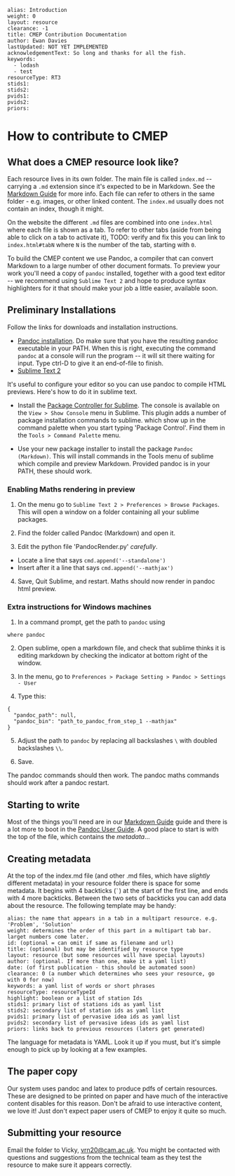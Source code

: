 ````
alias: Introduction
weight: 0
layout: resource
clearance: -1
title: CMEP Contribution Documentation
author: Ewan Davies
lastUpdated: NOT YET IMPLEMENTED
acknowledgementText: So long and thanks for all the fish.
keywords:
  - lodash
  - test
resourceType: RT3
stids1:
stids2:
pvids1:
pvids2:
priors:

````

# How to contribute to CMEP

## What does a CMEP resource look like?

Each resource lives in its own folder. The main file is called `index.md` -- carrying a `.md` extension since it's expected to be in Markdown. See the [Markdown Guide](index.html#tab1) for more info. Each file can refer to others in the same folder - e.g. images, or other linked content. The `index.md` usually does not contain an index, though it might. 

On the website the different `.md` files are combined into one `index.html` where each file is shown as a tab. To refer to other tabs (aside from being able to click on a tab to activate it), TODO: verify and fix this you can link to `index.html#tabN` where `N` is the number of the tab, starting with `0`. 

To build the CMEP content we use Pandoc, a compiler that can convert Markdown to a large number of other document formats. To preview your work you'll need a copy of `pandoc` installed, together with a good text editor -- we recommend using `Sublime Text 2` and hope to produce syntax highlighters for it that should make your job a little easier, available soon.

## Preliminary Installations

Follow the links for downloads and installation instructions.

* [Pandoc installation](http://johnmacfarlane.net/pandoc). Do make sure that you have 
the resulting pandoc executable in your PATH. When this is right, executing the command `pandoc` at a console will run the program -- it will sit there waiting for input. Type ctrl-D to give it an end-of-file to finish.
* [Sublime Text 2](http://sublimetext.com)

It's useful to configure your editor so you can use pandoc to compile HTML previews. Here's how to do it in sublime text.

* Install the [Package Controller for Sublime](http://wbond.net/sublime_packages/package_control/installation). The console is available on the `View > Show Console` menu in Sublime. This plugin adds a number of package installation commands to sublime. which show up in the command palette when you start typing 'Package Control'. Find them in the `Tools > Command Palette` menu.

* Use your new package installer to install the package `Pandoc (Markdown)`. This will install  commands in the Tools menu of sublime which compile and preview Markdown. Provided pandoc is in your PATH, these should work.

### Enabling Maths rendering in preview

1. On the menu go to `Sublime Text 2 > Preferences > Browse Packages`. This
will open a window on a folder containing all your sublime packages.

2. Find the folder called Pandoc (Markdown) and open it.

3. Edit the python file 'PandocRender.py' *carefully*.

  - Locate a line that says `cmd.append('--standalone')`
  - Insert after it a line that says `cmd.append('--mathjax')`

4. Save, Quit Sublime, and restart. Maths should now render in pandoc html preview.


### Extra instructions for Windows machines

1. In a command prompt, get the path to `pandoc` using
```
where pandoc
```

2. Open sublime, open a markdown file, and check that sublime thinks it is editing markdown by checking the indicator at bottom right of the window.

3. In the menu, go to `Preferences > Package Setting > Pandoc > Settings - User`

4. Type this:

```
{
  "pandoc_path": null,
  "pandoc_bin": "path_to_pandoc_from_step_1 --mathjax"
}

```

5. Adjust the path to `pandoc` by replacing all backslashes `\` with doubled backslashes `\\`.

6. Save.

The pandoc commands should then work. The pandoc maths commands should work after a pandoc restart.

## Starting to write

Most of the things you'll need are in our [Markdown Guide](index.html#tab1) guide and there is a lot more to boot in the [Pandoc User Guide](http://johnmacfarlane.net/pandoc/README.html#pandocs-Markdown). A good place to start is with the top of the file, which contains the _metadata_...

## Creating metadata

At the top of the index.md file (and other .md files, which have _slightly_ different metadata) in your resource folder there is space for some metadata. It begins with 4 backticks (`` ` ``) at the start of the first line, and ends with 4 more backticks. Between the two sets of backticks you can add data about the resource. The following template may be handy:

````
alias: the name that appears in a tab in a multipart resource. e.g. 'Problem', 'Solution'
weight: determines the order of this part in a multipart tab bar. larget numbers come later.
id: (optional = can omit if same as filename and url)
title: (optional) but may be identified by resource type
layout: resource (but some resources will have special layouts)
author: (optional. If more than one, make it a yaml list)
date: (of first publication - this should be automated soon)
clearance: 0 (a number which determines who sees your resource, go with 0 for now)
keywords: a yaml list of words or short phrases
resourceType: resourceTypeId
highlight: boolean or a list of station Ids
stids1: primary list of stations ids as yaml list
stids2: secondary list of station ids as yaml list
pvids1: primary list of pervasive idea ids as yaml list
pvids2: secondary list of pervasive ideas ids as yaml list
priors: links back to previous resources (laters get generated)

````

The language for metadata is YAML. Look it up if you must, but it's simple enough to pick up by looking at a few examples.

## The paper copy

Our system uses pandoc and latex to produce pdfs of certain resources. These are designed to be printed on paper and have much of the interactive content disables for this reason. Don't be afraid to use interactive content, we love it! Just don't expect paper users of CMEP to enjoy it quite so much.

## Submitting your resource

Email the folder to Vicky, vrn20@cam.ac.uk. You might be contacted with questions and suggestions from the technical team as they test the resource to make sure it appears correctly.



